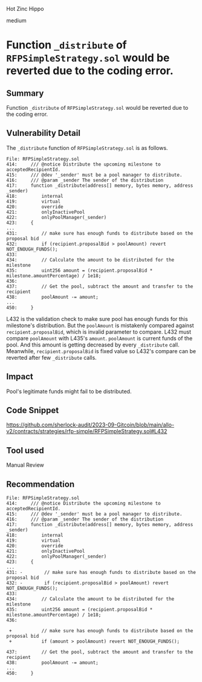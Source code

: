 Hot Zinc Hippo

medium

# Function `_distribute` of `RFPSimpleStrategy.sol` would be reverted due to the coding error.
## Summary
Function `_distribute` of `RFPSimpleStrategy.sol` would be reverted due to the coding error.

## Vulnerability Detail
The `_distribute` function of `RFPSimpleStrategy.sol` is as follows.
```solidity
File: RFPSimpleStrategy.sol
414:     /// @notice Distribute the upcoming milestone to acceptedRecipientId.
415:     /// @dev '_sender' must be a pool manager to distribute.
416:     /// @param _sender The sender of the distribution
417:     function _distribute(address[] memory, bytes memory, address _sender)
418:         internal
419:         virtual
420:         override
421:         onlyInactivePool
422:         onlyPoolManager(_sender)
423:     {
...
431:         // make sure has enough funds to distribute based on the proposal bid
432:         if (recipient.proposalBid > poolAmount) revert NOT_ENOUGH_FUNDS();
433: 
434:         // Calculate the amount to be distributed for the milestone
435:         uint256 amount = (recipient.proposalBid * milestone.amountPercentage) / 1e18;
436: 
437:         // Get the pool, subtract the amount and transfer to the recipient
438:         poolAmount -= amount;
...
450:     }
```
L432 is the validation check to make sure pool has enough funds for this milestone's distribution.
But the `poolAmount` is mistakenly compared against `recipient.proposalBid`, which is invalid parameter to compare.
L432 must compare `poolAmount` with L435's `amount`.
`poolAmount` is current funds of the pool. And this amount is getting decreased by every `_distribute` call.
Meanwhile, `recipient.proposalBid` is fixed value so L432's compare can be reverted after few `_distribute` calls.

## Impact
Pool's legitimate funds might fail to be distributed.

## Code Snippet
https://github.com/sherlock-audit/2023-09-Gitcoin/blob/main/allo-v2/contracts/strategies/rfp-simple/RFPSimpleStrategy.sol#L432

## Tool used

Manual Review

## Recommendation
```solidity
File: RFPSimpleStrategy.sol
414:     /// @notice Distribute the upcoming milestone to acceptedRecipientId.
415:     /// @dev '_sender' must be a pool manager to distribute.
416:     /// @param _sender The sender of the distribution
417:     function _distribute(address[] memory, bytes memory, address _sender)
418:         internal
419:         virtual
420:         override
421:         onlyInactivePool
422:         onlyPoolManager(_sender)
423:     {
...
431: -        // make sure has enough funds to distribute based on the proposal bid
432: -        if (recipient.proposalBid > poolAmount) revert NOT_ENOUGH_FUNDS();
433: 
434:         // Calculate the amount to be distributed for the milestone
435:         uint256 amount = (recipient.proposalBid * milestone.amountPercentage) / 1e18;
436: 

 +           // make sure has enough funds to distribute based on the proposal bid
 +           if (amount > poolAmount) revert NOT_ENOUGH_FUNDS();

437:         // Get the pool, subtract the amount and transfer to the recipient
438:         poolAmount -= amount;
...
450:     }
```